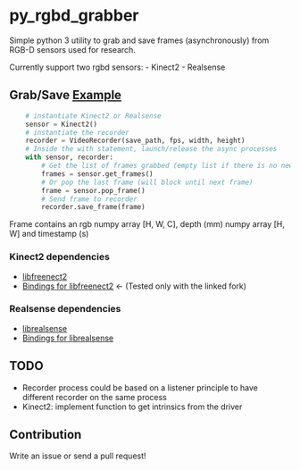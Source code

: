 # py_rgbd_grabber
Simple python 3 utility to grab and save frames (asynchronously) from RGB-D sensors used for research.

Currently support two rgbd sensors:
    - Kinect2
    - Realsense


## Grab/Save [Example](https://github.com/MathGaron/py_rgbd_grabber/blob/master/tests/sensor_tests.py)
```python
    # instantiate Kinect2 or Realsense
    sensor = Kinect2()
    # instantiate the recorder
    recorder = VideoRecorder(save_path, fps, width, height)
    # Inside the with statement, launch/release the async processes
    with sensor, recorder:
        # Get the list of frames grabbed (empty list if there is no new frames)
        frames = sensor.get_frames()
        # Or pop the last frame (will block until next frame)
        frame = sensor.pop_frame()
        # Send frame to recorder
        recorder.save_frame(frame)
```

Frame contains an rgb numpy array [H, W, C], depth (mm) numpy array [H, W] and timestamp (s)

### Kinect2 dependencies
- [libfreenect2](https://github.com/OpenKinect/libfreenect2)
- [Bindings for libfreenect2](https://github.com/MathGaron/py3freenect2) <- (Tested only with the linked fork)

### Realsense dependencies
- [librealsense](https://github.com/IntelRealSense/librealsense#installation-guide)
- [Bindings for librealsense](https://github.com/toinsson/pyrealsense)

## TODO
- Recorder process could be based on a listener principle to have different recorder on the same process
- Kinect2: implement function to get intrinsics from the driver

## Contribution
Write an issue or send a pull request!